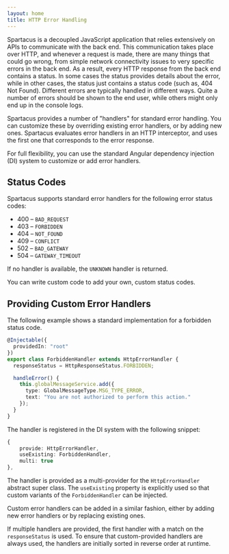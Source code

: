 ```yaml
---
layout: home
title: HTTP Error Handling
---
```


Spartacus is a decoupled JavaScript application that relies extensively on APIs to communicate with the back end. This communication takes place over HTTP, and whenever a request is made, there are many things that could go wrong, from simple network connectivity issues to very specific errors in the back end. As a result, every HTTP response from the back end contains a status. In some cases the status provides details about the error, while in other cases, the status just contains a status code (such as, 404 Not Found). Different errors are typically handled in different ways. Quite a number of errors should be shown to the end user, while others might only end up in the console logs.

Spartacus provides a number of "handlers" for standard error handling. You can customize these by overriding existing error handlers, or by adding new ones. Spartacus evaluates error handlers in an HTTP interceptor, and uses the first one that corresponds to the error response.

For full flexibility, you can use the standard Angular dependency injection (DI) system to customize or add error handlers.

## Status Codes

Spartacus supports standard error handlers for the following error status codes:

- 400 – `BAD_REQUEST`
- 403 – `FORBIDDEN`
- 404 – `NOT_FOUND`
- 409 – `CONFLICT`
- 502 – `BAD_GATEWAY`
- 504 – `GATEWAY_TIMEOUT`

If no handler is available, the `UNKNOWN` handler is returned.

You can write custom code to add your own, custom status codes.

## Providing Custom Error Handlers

The following example shows a standard implementation for a forbidden status code.

```typescript
@Injectable({
  providedIn: "root"
})
export class ForbiddenHandler extends HttpErrorHandler {
  responseStatus = HttpResponseStatus.FORBIDDEN;

  handleError() {
    this.globalMessageService.add({
      type: GlobalMessageType.MSG_TYPE_ERROR,
      text: "You are not authorized to perform this action."
    });
  }
}
```

The handler is registered in the DI system with the following snippet:

```typescript
{
    provide: HttpErrorHandler,
    useExisting: ForbiddenHandler,
    multi: true
},
```

The handler is provided as a multi-provider for the `HttpErrorHandler` abstract super class. The `useExisting` property is explicitly used so that custom variants of the `ForbiddenHandler` can be injected.

Custom error handlers can be added in a similar fashion, either by adding new error handlers or by replacing existing ones.

If multiple handlers are provided, the first handler with a match on the `responseStatus` is used. To ensure that custom-provided handlers are always used, the handlers are initially sorted in reverse order at runtime.
